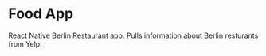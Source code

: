 # Food App

React Native Berlin Restaurant app. Pulls information about Berlin resturants from Yelp.

